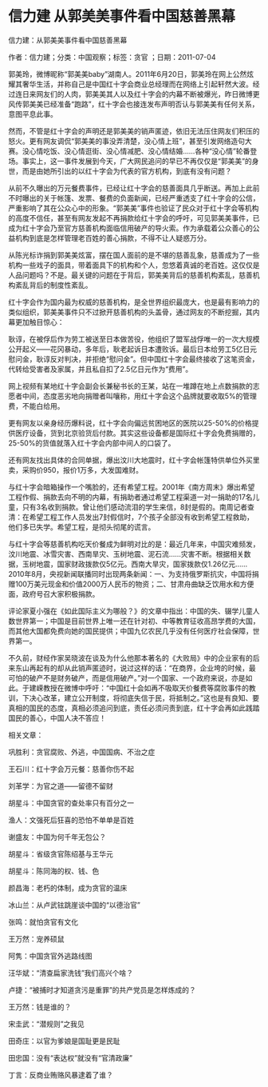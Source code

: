 # 信力建  从郭美美事件看中国慈善黑幕    
    
信力建：从郭美美事件看中国慈善黑幕    
作者：信力建；分类：中国观察；标签：贪官 ；日期：2011-07-04    
郭美玲，微博昵称“郭美美baby”湖南人。2011年6月20日，郭美玲在网上公然炫耀其奢华生活，并称自己是中国红十字会商业总经理而在网络上引起轩然大波。经过连日来网友们的人肉，郭美美其人以及红十字会的内幕不断被爆光，昨日微博更风传郭美美已经准备“跑路”，红十字会也接连发布声明否认与郭美美有任何关系，意图平息此事。    
然而，不管是红十字会的声明还是郭美美的销声匿迹，依旧无法压住网友们积压的怒火。更有网友调侃“郭美美的事没弄清楚，没心情上班”，甚至引发网络造句大赛。没心情吃饭、没心情逛街、没心情减肥、没心情结婚……各种“没心情”轮番登场。事实上，这一事件发展到今天，广大网民追问的早已不再仅仅是“郭美美”的身世，而是由她所引出的以红十字会为代表的官方机构，到底有没有问题？    
从前不久曝出的万元餐费事件，已经让红十字会的慈善面具几乎断送。再加上此前不时曝出的关于帐篷、发票、餐费的负面新闻，已经严重透支了红十字会的公信，严重影响了其在公众心中的形象。“郭美美”事件也验证了民众对于红十字会等机构的高度不信任，甚至有网友发起不再捐款给红十字会的呼吁，可见郭美美事件，已成为红十字会乃至官方慈善机构面临信用破产的导火索。作为承载着公众善心的公益机构到底是怎样管理老百姓的善心捐款，不得不让人疑惑万分。    
从陈光标诈捐到郭美美炫富，摆在国人面前的是不堪的慈善乱象，慈善成为了一些机构一些戏子的面具，带着面具下的机构和个人，忽悠着真诚的老百姓。这仅仅是人品问题吗？不是。最关键的问题在于背后，郭美美背后的慈善机构紊乱，慈善机构紊乱背后的制度性紊乱。    
红十字会作为国内最为权威的慈善机构，是全世界组织最庞大，也是最有影响力的类似组织，郭美美事件只不过掀开慈善机构的头盖骨，通过网友的不断挖掘，其内幕更加触目惊心：    
耿谆，在被俘后作为劳工被送至日本做苦役，他组织了盟军战俘唯一的一次大规模公开起义——花冈暴动，多年后，耿老起诉日本遭败诉。最后日本给劳工5亿日元慰问金，耿谆反对判决，并拒绝“慰问金”。但中国红十字会最终接收了这笔资金，代转给受害者及家属，并且私自扣了2.5亿日元作为“费用”。    
网上视频有某地红十字会副会长兼秘书长的王某，站在一堆蹲在地上点数捐款的志愿者中间，态度恶劣地向捐赠者叫嚷称，用红十字会这个品牌就要收取5%的管理费，不能白给用。    
更有网友以亲身经历爆料说，红十字会向偏远贫困地区的医院以25-50%的价格提供医疗设备，货到北京验货后付款。其实这些设备都是国际红十字会免费捐赠的，25-50%的货值就落入红十字会内部中间人的口袋了。    
还有网友找出具体的合同单据，爆出汶川大地震时，红十字会帐篷特供单位外买里卖，采购价950，报价1万多，大发国难财。    
与红十字会暗箱操作一个嘴脸的，还有希望工程。2001年《南方周末》爆出希望工程作假、捐款去向不明的内幕，有捐助者通过希望工程渠道一对一捐助的17名儿童，只有3名收到捐款。曾让他们感动流泪的学生来信，8封是假的。南周记者查清：在希望工程工作人员发出7封假信时，7个孩子全部没有收到希望工程救助，他们多已失学。希望工程，是彻头彻尾的谎言。    
与红十字会等慈善机构吃天价餐成为鲜明对比的是：最近几年来，中国灾难频发，汶川地震、冰雪灾害、西南旱灾、玉树地震、泥石流……灾害不断。根据相关数据，玉树地震，国家财政拨款仅5亿元。西南大旱灾，国家拨款仅1.26亿元……2010年8月，央视新闻联播同时出现两条新闻：一、为支持俄罗斯抗灾，中国将捐赠100万美元现金和价值2000万人民币的物资；二、甘肃舟曲缺乏饮用水和方便面，政府号召大家积极捐款。    
评论家夏小强在《如此国际主义为哪般？》的文章中指出：中国的失、辍学儿童人数世界第一；中国是目前世界上唯一还在针对初、中等教育征收高昂学费的大国，而其他大国都免费向她的国民提供；中国九亿农民几乎没有任何医疗社会保障，世界第一。    
不久前，财经作家吴晓波在谈及为什么他那本著名的《大败局》中的企业家有的后来东山再起有的却从此销声匿迹时，说过这样的话：“在商界，企业垮的时候，最可怕的破产不是财务破产，而是信用破产。”对一个国家、一个政府来说，亦是如此。于建嵘教授在微博中呼吁：“中国红十会如再不吸取天价餐费等腐败事件的教训，下决心改革，建立公开制度，将彻底失信于民，将抵制之。”这也是有良知、要真相的国民的态度，真相必须追问到底，责任必须问责到底，红十字会再如此践踏国民的善心，中国人决不答应！    
    
相关文章：    
巩胜利：贪官腐败、外逃，中国国病、不治之症    
王石川：红十字会万元餐：慈善你伤不起    
刘革学：为官之道——留德不留财    
胡星斗：中国贪官的查处率只有百分之一    
渔人：文强死后狂喜的恐怕不单单是百姓    
谢盛友：中国为何千年无包公？    
胡星斗：省级贪官陈绍基与王华元    
胡星斗：陈同海的权、钱、色    
颜昌海：老朽的体制，成为贪官的温床    
冰山兰：从卢武铉跳崖谈中国的“以德治官”    
张鸣：就怕贪官有文化    
王万然：宠养硕鼠    
阿隽：中国贪官外逃路线图    
汪华斌：“清查扁家洗钱”我们高兴个啥？    
卢捷：“被捕时才知道贪污是重罪”的共产党员是怎样炼成的？    
王万然：钱是谁的？    
宋圭武：“潜规则”之我见    
田奇庄：以官为爹娘是国耻更是民耻    
田忠国：没有“表达权”就没有“官清政廉”    
丁言：反商业贿赂风暴逮着了谁？